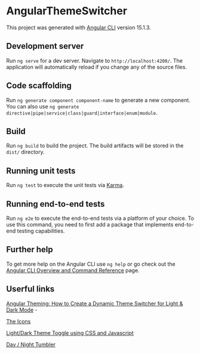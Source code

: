 # AngularThemeSwitcher

This project was generated with [Angular CLI](https://github.com/angular/angular-cli) version 15.1.3.

## Development server

Run `ng serve` for a dev server. Navigate to `http://localhost:4200/`. The application will automatically reload if you change any of the source files.

## Code scaffolding

Run `ng generate component component-name` to generate a new component. You can also use `ng generate directive|pipe|service|class|guard|interface|enum|module`.

## Build

Run `ng build` to build the project. The build artifacts will be stored in the `dist/` directory.

## Running unit tests

Run `ng test` to execute the unit tests via [Karma](https://karma-runner.github.io).

## Running end-to-end tests

Run `ng e2e` to execute the end-to-end tests via a platform of your choice. To use this command, you need to first add a package that implements end-to-end testing capabilities.

## Further help

To get more help on the Angular CLI use `ng help` or go check out the [Angular CLI Overview and Command Reference](https://angular.io/cli) page.

## Userful links

[Angular Theming: How to Create a Dynamic Theme Switcher for Light & Dark Mode](https://codebeyondlimits.com/articles/angular-theming-how-to-create-a-dynamic-theme-switcher-for-light-and-dark-mode) -

[ The Icons](https://fontawesome.com/v4/icons/)

[Light/Dark Theme Toggle using CSS and Javascript](https://codepen.io/Umer_Farooq/pen/eYJgKGN)

[Day / Night Tumbler](https://codepen.io/mundisyum/pen/MdQdjw)
